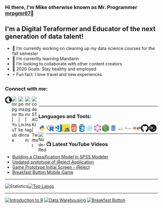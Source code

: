 ### Hi there, I'm Mike otherwise known as Mr. Programmer [mrpgmr67][website]👋

## I'm a Digital Teraformer and Educator of the next generation of data talent!
- 🔭 I’m currently working on cleaning up my data science courses for the fall semester
- 🌱 I’m currently learning Mandarin
- 👯 I’m looking to collaborate with other content creators
- 🥅 2020 Goals: Stay healthy and employed
- ⚡ Fun fact: I love travel and new experiences

### Connect with me:
[<img align="left" alt="pomatto.com" width="22px" src="https://raw.githubusercontent.com/iconic/open-iconic/master/svg/globe.svg" />][website]
[<img align="left" alt="mrpgmr | YouTube" width="22px" src="https://cdn.jsdelivr.net/npm/simple-icons@v3/icons/youtube.svg" />][youtube]
[<img align="left" alt="pomatto | LinkedIn" width="22px" src="https://cdn.jsdelivr.net/npm/simple-icons@v3/icons/linkedin.svg" />][linkedin]

[<img align="left" alt="mrpgmr | Instagram" width="22px" src="https://cdn.jsdelivr.net/npm/simple-icons@v3/icons/instagram.svg" />][instagram]
[<img align="left" alt="codeSTACKr | Twitter" width="22px" src="https://cdn.jsdelivr.net/npm/simple-icons@v3/icons/twitter.svg" />][twitter]
<br />

---
### Languages and Tools:
[<img align="left" alt="Python" width="26px" src="https://raw.githubusercontent.com/github/explore/80688e429a7d4ef2fca1e82350fe8e3517d3494d/topics/python/python.png" />][youtube]
[<img align="left" alt="R" width="26px" src="https://raw.githubusercontent.com/github/explore/80688e429a7d4ef2fca1e82350fe8e3517d3494d/topics/R/R.png" />][youtube]
[<img align="left" alt="Visual Studio Code" width="26px" src="https://raw.githubusercontent.com/github/explore/80688e429a7d4ef2fca1e82350fe8e3517d3494d/topics/visual-studio-code/visual-studio-code.png" />][youtube]
[<img align="left" alt="JavaScript" width="26px" src="https://raw.githubusercontent.com/github/explore/80688e429a7d4ef2fca1e82350fe8e3517d3494d/topics/javascript/javascript.png" />][youtube]
[<img align="left" alt="HTML5" width="26px" src="https://raw.githubusercontent.com/github/explore/80688e429a7d4ef2fca1e82350fe8e3517d3494d/topics/html/html.png" />][youtube]
[<img align="left" alt="CSS3" width="26px" src="https://raw.githubusercontent.com/github/explore/80688e429a7d4ef2fca1e82350fe8e3517d3494d/topics/css/css.png" />][youtube]
[<img align="left" alt="React" width="26px" src="https://raw.githubusercontent.com/github/explore/80688e429a7d4ef2fca1e82350fe8e3517d3494d/topics/react/react.png" />][youtube]
[<img align="left" alt="GraphQL" width="26px" src="https://raw.githubusercontent.com/github/explore/80688e429a7d4ef2fca1e82350fe8e3517d3494d/topics/graphql/graphql.png" />][youtube]
[<img align="left" alt="Node.js" width="26px" src="https://raw.githubusercontent.com/github/explore/80688e429a7d4ef2fca1e82350fe8e3517d3494d/topics/nodejs/nodejs.png" />][youtube]
[<img align="left" alt="SQL" width="26px" src="https://raw.githubusercontent.com/github/explore/80688e429a7d4ef2fca1e82350fe8e3517d3494d/topics/sql/sql.png" />][youtube]
[<img align="left" alt="MySQL" width="26px" src="https://raw.githubusercontent.com/github/explore/80688e429a7d4ef2fca1e82350fe8e3517d3494d/topics/mysql/mysql.png" />][youtube]
[<img align="left" alt="MongoDB" width="26px" src="https://raw.githubusercontent.com/github/explore/80688e429a7d4ef2fca1e82350fe8e3517d3494d/topics/mongodb/mongodb.png" />][youtube]
[<img align="left" alt="Git" width="26px" src="https://raw.githubusercontent.com/github/explore/80688e429a7d4ef2fca1e82350fe8e3517d3494d/topics/git/git.png" />][youtube]
[<img align="left" alt="GitHub" width="26px" src="https://raw.githubusercontent.com/github/explore/78df643247d429f6cc873026c0622819ad797942/topics/github/github.png" />][youtube]
[<img align="left" alt="Terminal" width="26px" src="https://raw.githubusercontent.com/github/explore/80688e429a7d4ef2fca1e82350fe8e3517d3494d/topics/terminal/terminal.png" />][youtube]
[<img align="left" alt="Node-Red" width="26px" src="https://raw.githubusercontent.com/github/explore/80688e429a7d4ef2fca1e82350fe8e3517d3494d/topics/node-red/node-red.svg" />][youtube]
<br/>

---

### 📺 Latest YouTube Videos
<!-- YOUTUBE:START -->
- [Building a Classification Model in SPSS Modeler](https://www.youtube.com/watch?v=c4ed-c1CnIM)
- [Updated prototype of iReject Application](https://www.youtube.com/watch?v=TwlmpX0JI0k)
- [Game Prototype Initial Screen - iReject](https://www.youtube.com/watch?v=sP_9u4_UJxI)
- [Breakfast Button Mobile Game](https://www.youtube.com/watch?v=jRGDXrwRgMM)
<!-- YOUTUBE:END -->

---
<img align="left" alt="Statistics" src="https://github-readme-stats-zeta-six.vercel.app/api?username=MRPGMR67&show_icons=true&hide_border=true&include_all_commits=TRUE">


[![Top Langs](https://github-readme-stats-zeta-six.vercel.app/api/top-langs/?username=mrpgmr67)](https://github.com/mrpgmr67/github-readme-stats)

---
[![Introduction to R](https://github-readme-stats.vercel.app/api/pin/?username=mrpgmr67&repo=Introduction-to-R)](https://github.com/mrpgmr67/Introduction-to-R)
[![Data Warehousing](https://github-readme-stats.vercel.app/api/pin/?username=mrpgmr67&repo=Data_Warehousing)](https://github.com/mrpgmr67/Data_Warehousing)
[![Breakfast Button](https://github-readme-stats.vercel.app/api/pin/?username=mrpgmr67&repo=BreakFast-Button)](https://github.com/mrpgmr67/BreakFast-Button)


[website]: http://pomatto.com
[youtube]: https://www.youtube.com/channel/UCfpqpNtZf10w4BRImaeniCg
[linkedin]: https://www.linkedin.com/in/pomatto
[instagram]: https://instagram.com/mrpgmr
[twitter]: https://twitter.com/mikepomatto
